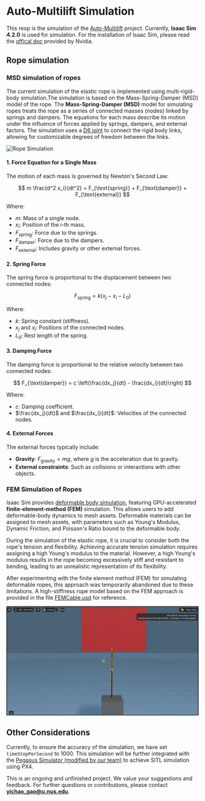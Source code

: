 # Auto-Multilift Simulation
This reop is the simulation of the [Auto-Multilift](https://github.com/RCL-NUS/Auto-Multilift) project. Currently, **Isaac Sim 4.2.0** is used for simulation. For the installation of Isaac Sim, please read the [offical doc](https://docs.omniverse.nvidia.com/isaacsim/latest/installation/index.html) provided by Nvidia.

## Rope simulation

### MSD simulation of ropes
The current simulation of the elastic rope is implemented using multi-rigid-body simulation.The simulation is based on the Mass-Spring-Damper (MSD) model of the rope. The **Mass-Spring-Damper (MSD)** model for simulating ropes treats the rope as a series of connected masses (nodes) linked by springs and dampers. The equations for each mass describe its motion under the influence of forces applied by springs, dampers, and external factors. The simulation uses a [D6 joint](https://docs.nvidia.com/gameworks/content/gameworkslibrary/physx/apireference/files/classPxD6Joint.html) to connect the rigid body links, allowing for customizable degrees of freedom between the links.


![Rope Simulation](docs/rope.gif)


#### 1. Force Equation for a Single Mass
The motion of each mass is governed by Newton's Second Law:

$$
m \frac{d^2 x_i}{dt^2} = F_{\text{spring}} + F_{\text{damper}} + F_{\text{external}}
$$

Where:
- $m$: Mass of a single node.
- $x_i$: Position of the $i$-th mass.
- $F_{\text{spring}}$: Force due to the springs.
- $F_{\text{damper}}$: Force due to the dampers.
- $F_{\text{external}}$: Includes gravity or other external forces.


#### 2. Spring Force
The spring force is proportional to the displacement between two connected nodes:

$$
F_{\text{spring}} = k (x_j - x_i - L_0)
$$

Where:
- $k$: Spring constant (stiffness).
- $x_j$ and $x_i$: Positions of the connected nodes.
- $L_0$: Rest length of the spring.


#### 3. Damping Force
The damping force is proportional to the relative velocity between two connected nodes:

$$
F_{\text{damper}} = c \left(\frac{dx_j}{dt} - \frac{dx_i}{dt}\right)
$$

Where:
- $c$: Damping coefficient.
- $\frac{dx_j}{dt}$ and $\frac{dx_i}{dt}$: Velocities of the connected nodes.


#### 4. External Forces
The external forces typically include:
- **Gravity**: $F_{\text{gravity}} = m g$, where $g$ is the acceleration due to gravity.
- **External constraints**: Such as collisions or interactions with other objects.


### FEM Simulation of Ropes

Isaac Sim provides [deformable body simulation](https://docs.omniverse.nvidia.com/extensions/latest/ext_physics/deformable-bodies.html), featuring GPU-accelerated **finite-element-method (FEM)** simulation. This allows users to add deformable-body dynamics to mesh assets. Deformable materials can be assigned to mesh assets, with parameters such as Young's Modulus, Dynamic Friction, and Poisson's Ratio bound to the deformable body.

During the simulation of the elastic rope, it is crucial to consider both the rope's tension and flexibility. Achieving accurate tension simulation requires assigning a high Young's modulus to the material. However, a high Young's modulus results in the rope becoming excessively stiff and resistant to bending, leading to an unrealistic representation of its flexibility.

After experimenting with the finite element method (FEM) for simulating deformable ropes, this approach was temporarily abandoned due to these limitations. A high-stiffness rope model based on the FEM approach is provided in the file [FEMCable.usd](https://github.com/CarlsonGYC/Auto-Multilift_simulation/blob/isaac/FEMCable.usd) for reference.

![FEM Rope Simulation](docs/image.png)

## Other Considerations
Currently, to ensure the accuracy of the simulation, we have set `timeStepPerSecond` to 1000. This simulation will be further integrated with the [Pegasus Simulator (modified by our team)](https://github.com/Temasek-Dynamics/PegasusSimulator) to achieve SITL simulation using PX4.

This is an ongoing and unfinished project. We value your suggestions and feedback. For further questions or contributions, please contact **yichao_gao@u.nus.edu**.
